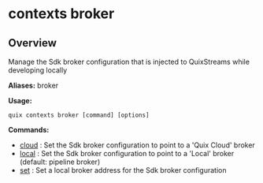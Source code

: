 # contexts broker

## Overview

Manage the Sdk broker configuration that is injected to QuixStreams while developing locally

**Aliases:** broker

**Usage:**

```
quix contexts broker [command] [options]
```

**Commands:**

- [cloud](cloud.md) : Set the Sdk broker configuration to point to a 'Quix Cloud' broker
- [local](local.md) : Set the Sdk broker configuration to point to a 'Local' broker (default: pipeline broker)
- [set](set.md) : Set a local broker address for the Sdk broker configuration

